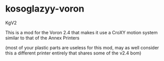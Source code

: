 # kosoglazyy-voron
KgV2

This is a mod for the Voron 2.4 that makes it use a CroXY motion system similar to that of the Annex Printers
 
(most of your plastic parts are useless for this mod, may as well consider this a different printer entirely that shares some of the v2.4 bom)
